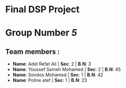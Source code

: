 # Final DSP Project
# Group Number _**5**_
## Team members :
- **Name**: Adel Refat Ali | **Sec**: 2 | **B.N**: 3 
- **Name**: Youssef Sameh Mohamed | **Sec**: 2 | **B.N**: 45
- **Name**: Sondos Mohamed | **Sec**: 1 | **B.N**: 42
- **Name**: Poline atef | **Sec**: 1 | **B.N**: 23
